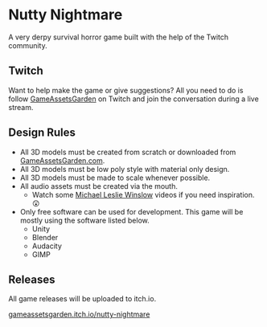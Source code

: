 # Nutty Nightmare

A very derpy survival horror game built with the help of the Twitch community.

## Twitch
Want to help make the game or give suggestions? All you need to do is follow [GameAssetsGarden](https://www.twitch.tv/GameAssetsGarden) on Twitch and join the conversation during a live stream.

## Design Rules
- All 3D models must be created from scratch or downloaded from [GameAssetsGarden.com](https://www.GameAssetsGarden.com).
- All 3D models must be low poly style with material only design.
- All 3D models must be made to scale whenever possible.
- All audio assets must be created via the mouth.
  - Watch some [Michael Leslie Winslow](https://www.youtube.com/watch?v=e9RmFZgNqf0) videos if you need inspiration. 😲
- Only free software can be used for development. This game will be mostly using the software listed below.
  - Unity
  - Blender
  - Audacity
  - GIMP

## Releases
All game releases will be uploaded to itch.io.

[gameassetsgarden.itch.io/nutty-nightmare](https://gameassetsgarden.itch.io/nutty-nightmare)
